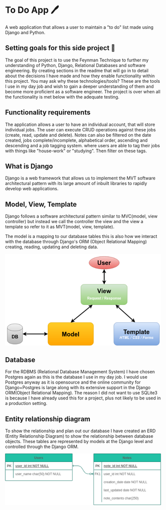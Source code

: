 # To Do App 🖊️

A web application that allows a user to maintain a "to do" list made using Django and Python.

## Setting goals for this side project 🎯
The goal of this project is to use the Feynman Technique to further my understanding of Python, Django, Relational
Databases and software engineering. By creating sections in the readme that will go in to detail about the decisions I
have made and how they enable functionality within this project. You may ask why these technologies/tools? These are the 
tools I use in my day job and wish to gain a deeper understanding of them and become more proficient as a software
engineer. The project is over when all the functionality is met below with the adequate testing.

## Functionality requirements
The application allows a user to have an individual account, that will store individual jobs. The user can execute CRUD 
operations against these jobs (create, read, update and delete). Notes can also be filtered on the date created, jobs 
complete/incomplete, alphabetical order, ascending and descending and a job tagging system. where users are able to tag 
their jobs with things like "house-work" or "studying". Then filter on these tags.

## What is Django
Django is a web framework that allows us to implement the MVT software architectural pattern with its large amount of
inbuilt libraries to rapidly develop web applications.

## Model, View, Template
Django follows a software architectural pattern similar to MVC(model, view controller) but instead we call the 
controller the view and the view a template so refer to it as MVT(model, view, template).

The model is a mapping to our database tables this is also how we interact with the database through Django's ORM
(Object Relational Mapping) creating, reading, updating and deleting data. 

![MVT](docs_img/MVT.png)

## Database
For the RDBMS (Relational Database Management System) I have chosen Postgres again as this is the database I use in my 
day job. I would use Postgres anyway as it is opensource and the online community for Django+Postgres is large along 
with its extensive support in the Django ORM(Object Relational Mapping). The reason I did not want to use SQLite3 is 
because I have already used this for a project, plus not likely to be used in a production setting. 

## Entity relationship diagram
To show the relationship and plan out our database I have created an ERD (Entity Relationship Diagram) to show the
relationship between database objects. These tables are represented by models at the Django level and controlled through
the Django ORM.

![ERD](docs_img/notes_app_erd.drawio.png)